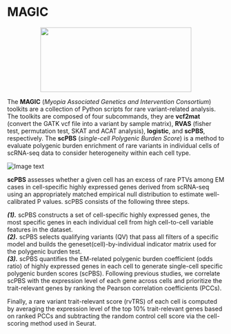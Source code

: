 # MAGIC

<div align=center>
<img src="https://github.com/sulab-wmu/MAGIC/blob/main/pic/MAGIC.jpg" width="350" height="150"/>
</div>

The **MAGIC** (*Myopia Associated Genetics and Intervention Consortium*) toolkits are a collection of Python scripts for rare variant-related analysis. The toolkits are composed of four subcommands, they are **vcf2mat** (convert the GATK vcf file into a variant by sample matrix), **RVAS** (fisher test, permutation test, SKAT and ACAT analysis), **logistic**, and **scPBS**, respectively. The **scPBS** (*single-cell Polygenic Burden Score*) is a method to evaluate polygenic burden enrichment of rare variants in individual cells of scRNA-seq data to consider heterogeneity within each cell type. <br />

![Image text](https://github.com/sulab-wmu/MAGIC/blob/main/pic/scPBS.jpg)

**scPBS** assesses whether a given cell has an excess of rare PTVs among EM cases in cell-specific highly expressed genes derived from scRNA-seq using an appropriately matched empirical null distribution to estimate well-calibrated P values. scPBS consists of the following three steps. 

**_(1)._** scPBS constructs a set of cell-specific highly expressed genes, the most specific genes in each individual cell from high cell-to-cell variable features in the dataset. <br />
**_(2)._** scPBS selects qualifying variants (QV) that pass all filters of a specific model and builds the geneset(cell)-by-individual indicator matrix used for the polygenic burden test. <br /> 
**_(3)._** scPBS quantifies the EM-related polygenic burden coefficient (odds ratio) of highly expressed genes in each cell to generate single-cell specific polygenic burden scores (scPBS). Following previous studies, we correlate scPBS with the expression level of each gene across cells and prioritize the trait-relevant genes by ranking the Pearson correlation coefficients (PCCs). <br />

Finally, a rare variant trait-relevant score (rvTRS) of each cell is computed by averaging the expression level of the top 10% trait-relevant genes based on ranked PCCs and subtracting the random control cell score via the cell-scoring method used in Seurat.

